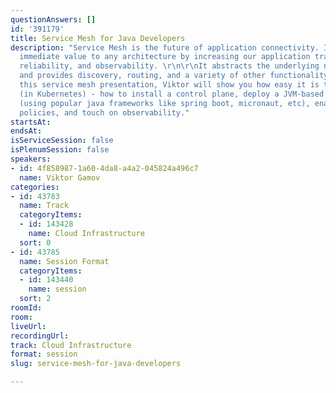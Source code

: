 ```yaml
---
questionAnswers: []
id: '391179'
title: Service Mesh for Java Developers
description: "Service Mesh is the future of application connectivity. It delivers
  immediate value to any architecture by increasing our application traffic's security,
  reliability, and observability. \r\n\r\nIt abstracts the underlying network details
  and provides discovery, routing, and a variety of other functionality.\r\n\r\nIn
  this service mesh presentation, Viktor will show you how easy it is to get started
  (in Kubernetes) - how to install a control plane, deploy a JVM-based demo application
  (using popular java frameworks like spring boot, micronaut, etc), enable traffic
  policies, and touch on observability."
startsAt: 
endsAt: 
isServiceSession: false
isPlenumSession: false
speakers:
- id: 4f858987-1a60-4da8-a4a2-045824a496c7
  name: Viktor Gamov
categories:
- id: 43783
  name: Track
  categoryItems:
  - id: 143428
    name: Cloud Infrastructure
  sort: 0
- id: 43785
  name: Session Format
  categoryItems:
  - id: 143440
    name: session
  sort: 2
roomId: 
room: 
liveUrl: 
recordingUrl: 
track: Cloud Infrastructure
format: session
slug: service-mesh-for-java-developers

---
```

